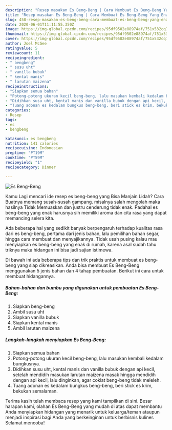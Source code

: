 ```yaml
---
description: "Resep masakan Es Beng-Beng | Cara Membuat Es Beng-Beng Yang Enak Banget"
title: "Resep masakan Es Beng-Beng | Cara Membuat Es Beng-Beng Yang Enak Banget"
slug: 458-resep-masakan-es-beng-beng-cara-membuat-es-beng-beng-yang-enak-banget
date: 2020-06-01T11:11:55.350Z
image: https://img-global.cpcdn.com/recipes/95df9502e88974af/751x532cq70/es-beng-beng-foto-resep-utama.jpg
thumbnail: https://img-global.cpcdn.com/recipes/95df9502e88974af/751x532cq70/es-beng-beng-foto-resep-utama.jpg
cover: https://img-global.cpcdn.com/recipes/95df9502e88974af/751x532cq70/es-beng-beng-foto-resep-utama.jpg
author: Joel McGee
ratingvalue: 5
reviewcount: 11
recipeingredient:
- " bengbeng"
- " susu uht"
- " vanilla bubuk"
- " kental manis"
- " larutan maizena"
recipeinstructions:
- "Siapkan semua bahan"
- "Potong-potong ukuran kecil beng-beng, lalu masukan kembali kedalam bungkusnya."
- "Didihkan susu uht, kental manis dan vanilla bubuk dengan api kecil, setelah mendidih masukan larutan maizena masak hingga mendidih dengan api kecil, lalu dinginkan, agar coklat beng-beng tidak meleleh."
- "Tuang adonan es kedalam bungkus beng-beng, beri stick es krim, bekukan semalaman."
categories:
- Resep
tags:
- es
- bengbeng

katakunci: es bengbeng 
nutrition: 141 calories
recipecuisine: Indonesian
preptime: "PT19M"
cooktime: "PT59M"
recipeyield: "1"
recipecategory: Dinner

---
```



![Es Beng-Beng](https://img-global.cpcdn.com/recipes/95df9502e88974af/751x532cq70/es-beng-beng-foto-resep-utama.jpg)

Kamu Lagi mencari ide resep es beng-beng yang Bisa Manjain Lidah? Cara Buatnya memang susah-susah gampang. misalnya salah mengolah maka hasilnya Tidak Memuaskan dan justru cenderung tidak enak. Padahal es beng-beng yang enak harusnya sih memiliki aroma dan cita rasa yang dapat memancing selera kita.

Ada beberapa hal yang sedikit banyak berpengaruh terhadap kualitas rasa dari es beng-beng, pertama dari jenis bahan, lalu pemilihan bahan segar, hingga cara membuat dan menyajikannya. Tidak usah pusing kalau mau menyiapkan es beng-beng yang enak di rumah, karena asal sudah tahu triknya maka hidangan ini bisa jadi sajian istimewa.




Di bawah ini ada beberapa tips dan trik praktis untuk membuat es beng-beng yang siap dikreasikan. Anda bisa membuat Es Beng-Beng menggunakan 5 jenis bahan dan 4 tahap pembuatan. Berikut ini cara untuk membuat hidangannya.

<!--inarticleads1-->

##### Bahan-bahan dan bumbu yang digunakan untuk pembuatan Es Beng-Beng:

1. Siapkan  beng-beng
1. Ambil  susu uht
1. Siapkan  vanilla bubuk
1. Siapkan  kental manis
1. Ambil  larutan maizena




<!--inarticleads2-->

##### Langkah-langkah menyiapkan Es Beng-Beng:

1. Siapkan semua bahan
1. Potong-potong ukuran kecil beng-beng, lalu masukan kembali kedalam bungkusnya.
1. Didihkan susu uht, kental manis dan vanilla bubuk dengan api kecil, setelah mendidih masukan larutan maizena masak hingga mendidih dengan api kecil, lalu dinginkan, agar coklat beng-beng tidak meleleh.
1. Tuang adonan es kedalam bungkus beng-beng, beri stick es krim, bekukan semalaman.




Terima kasih telah membaca resep yang kami tampilkan di sini. Besar harapan kami, olahan Es Beng-Beng yang mudah di atas dapat membantu Anda menyiapkan hidangan yang menarik untuk keluarga/teman ataupun menjadi inspirasi bagi Anda yang berkeinginan untuk berbisnis kuliner. Selamat mencoba!
